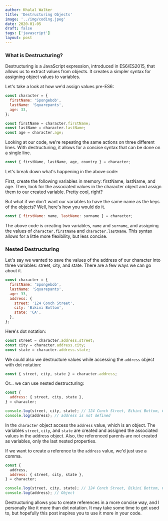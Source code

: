 ```yaml
---
author: Khalal Walker
title: 'Destructuring Objects'
image: '../img/coding.jpeg'
date: 2020-01-05
draft: false
tags: ['javascript']
layout: post
---
```


### What is Destructuring?

Destructuring is a JavaScript expression, introduced in ES6/ES2015, that allows us to extract values from objects. It creates a simpler syntax for assigning object values to variables.

Let's take a look at how we'd assign values pre-ES6:

```javascript
const character = {
  firstName: 'Spongebob',
  lastName: 'Squarepants',
  age: 33,
};

const firstName = character.firstName;
const lastName = character.lastName;
const age = character.age;
```

Looking at our code, we're repeating the same actions on three different lines. With destructuring, it allows for a concise syntax that can be done on a single line.

```javascript
const { firstName, lastName, age, country } = character;
```

Let's break down what's happening in the above code:

First, create the following variables in memory: firstName, lastName, and age. Then, look for the associated values in the character object and assign them to our created variable. Pretty cool, right?

But what if we don't want our variables to have the same name as the keys of the objects? Well, here's how you would do it.

```javascript
const { firstName: name, lastName: surname } = character;
```

The above code is creating two variables, `name` and `surname`, and assigning the values of `character.firstName` and `character.lastName`. This syntax allows for a little more flexibility, but less concise.

### Nested Destructuring

Let's say we wanted to save the values of the address of our character into three variables: street, city, and state. There are a few ways we can go about it.

```javascript
const character = {
  firstName: 'Spongebob',
  lastName: 'Squarepants',
  age: 33,
  address: {
    street: '124 Conch Street',
    city: 'Bikini Bottom',
    state: 'CA',
  },
};
```

Here's dot notation:

```javascript
const street = character.address.street;
const city = character.address.city;
const state = character.address.state;
```

We could also we destructure values while accessing the `address` object with dot notation:

```javascript
const { street, city, state } = character.address;
```

Or... we can use nested destructuring:

```javascript
const {
  address: { street, city, state },
} = character;

console.log(street, city, state); // 124 Conch Street, Bikini Bottom, CA
console.log(address); // address is not defined
```

In the `character` object access the `address` value, which is an object. The variables `street`, `city`, and `state` are created and assigned the associated values in the address object. Also, the referenced parents are not created as variables, only the last nested properties.

If we want to create a reference to the `address` value, we'd just use a comma.

```javascript
const {
  address,
  address: { street, city, state },
} = character;

console.log(street, city, state); // 124 Conch Street, Bikini Bottom, CA
console.log(address); // Object
```

Destructuring allows you to create references in a more concise way, and I personally like it more than dot notation. It may take some time to get used to, but hopefully this post inspires you to use it more in your code.
